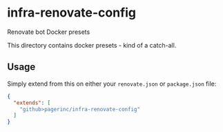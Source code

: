 # infra-renovate-config
Renovate bot Docker presets

This directory contains docker presets - kind of a catch-all.

## Usage

Simply extend from this on either your `renovate.json` or `package.json` file:

```json
{
  "extends": [
    "github>pagerinc/infra-renovate-config"
  ]
}
```
